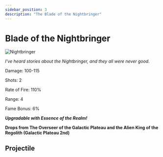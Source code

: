 ```yaml
---
sidebar_position: 3
description: "The Blade of the Nightbringer"
---
```


# Blade of the Nightbringer

![Nightbringer](https://vwiki.valorserver.com/api/item/picture/blade%20of%20the%20nightbringer)

<i>I've heard stories about the Nightbringer, and they all were never good.</i>

Damage: 100-115

Shots: 2

Rate of Fire: 110% 

Range: 4

Fame Bonus: 6%

***Upgradable with Essence of the Realm!***

**Drops from The Overseer of the Galactic Plateau and the Alien King of the Regolith (Galactic Plateau 2nd)**

## Projectile
